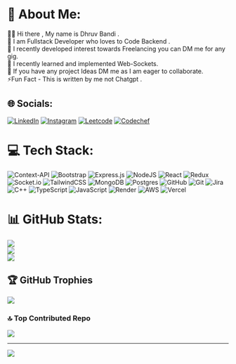 # 💫 About Me:
🙋‍♂️ Hi there , My name is Dhruv Bandi .<br>🔭 I am Fullstack Developer who loves to Code Backend .<br>🕺 I recently developed interest towards Freelancing you can DM me for any gig.<br>🧐 I recently learned and implemented Web-Sockets. <br>📨 If you have any project Ideas DM me as I am eager to collaborate.<br>⚡Fun Fact - This is written by me not Chatgpt . 


## 🌐 Socials:
[![LinkedIn](https://img.shields.io/badge/LinkedIn-0077B5?style=for-the-badge&logo=linkedin&logoColor=white)](https://linkedin.com/in/dhruvbandi) [![Instagram](https://img.shields.io/badge/Instagram-E4405F?style=for-the-badge&logo=instagram&logoColor=white)](https://instagram.com/dhruv_bandi) [![Leetcode](https://img.shields.io/badge/LeetCode-000000?style=for-the-badge&logo=LeetCode&logoColor=)](https://leetcode.com/dhruv_bandi/) [![Codechef](https://img.shields.io/badge/-CodeChef-5B4638?style=for-the-badge&logo=CodeChef&logoColor=white)](https://codechef.com/users/dhruv_bandi)  

# 💻 Tech Stack: 
![Context-API](https://img.shields.io/badge/Context--Api-blue?style=for-the-badge&logo=react) ![Bootstrap](https://img.shields.io/badge/bootstrap-red?style=for-the-badge&logo=bootstrap&logoColor=white) ![Express.js](https://img.shields.io/badge/express.js-purple?style=for-the-badge&logo=express&logoColor=white) ![NodeJS](https://img.shields.io/badge/node.js-yellow?style=for-the-badge&logo=node.js&logoColor=white) ![React](https://img.shields.io/badge/react-blue?style=for-the-badge&logo=react&logoColor=white) ![Redux](https://img.shields.io/badge/redux-red?style=for-the-badge&logo=redux&logoColor=white) ![Socket.io](https://img.shields.io/badge/socket.io-purple?style=for-the-badge&logo=socket.io) ![TailwindCSS](https://img.shields.io/badge/tailwindcss-yellow?style=for-the-badge&logo=tailwind-css&logoColor=white) ![MongoDB](https://img.shields.io/badge/mongodb-blue?style=for-the-badge&logo=mongodb&logoColor=white) ![Postgres](https://img.shields.io/badge/postgres-red?style=for-the-badge&logo=postgresql&logoColor=white) ![GitHub](https://img.shields.io/badge/github-purple?style=for-the-badge&logo=github&logoColor=white) ![Git](https://img.shields.io/badge/git-yellow?style=for-the-badge&logo=git&logoColor=white) ![Jira](https://img.shields.io/badge/jira-blue?style=for-the-badge&logo=jira&logoColor=white) ![C++](https://img.shields.io/badge/c++-red?style=for-the-badge&logo=c%2B%2B&logoColor=white) ![TypeScript](https://img.shields.io/badge/typescript-purple?style=for-the-badge&logo=typescript&logoColor=white) ![JavaScript](https://img.shields.io/badge/javascript-yellow?style=for-the-badge&logo=javascript&logoColor=white) ![Render](https://img.shields.io/badge/render-blue?style=for-the-badge&logo=render&logoColor=white) ![AWS](https://img.shields.io/badge/aws-red?style=for-the-badge&logo=amazon-aws&logoColor=white) ![Vercel](https://img.shields.io/badge/vercel-purple?style=for-the-badge&logo=vercel&logoColor=white)  


# 📊 GitHub Stats:
![](https://github-readme-stats.vercel.app/api?username=BandiDhruv&theme=default&hide_border=false&include_all_commits=false&count_private=false)<br/>
![](https://github-readme-streak-stats.herokuapp.com/?user=BandiDhruv&theme=default&hide_border=false)<br/>
![](https://github-readme-stats.vercel.app/api/top-langs/?username=BandiDhruv&theme=default&hide_border=false&include_all_commits=false&count_private=false&layout=compact)

## 🏆 GitHub Trophies
![](https://github-profile-trophy.vercel.app/?username=BandiDhruv&theme=default&no-frame=false&no-bg=true&margin-w=4)

### 🔝 Top Contributed Repo
![](https://github-contributor-stats.vercel.app/api?username=BandiDhruv&limit=5&theme=default&combine_all_yearly_contributions=true)

---
[![](https://visitcount.itsvg.in/api?id=BandiDhruv&icon=10&color=13)](https://visitcount.itsvg.in)

